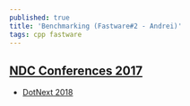 ```yaml
---
published: true
title: 'Benchmarking (Fastware#2 - Andrei)'
tags: cpp fastware
---
```

## [NDC Conferences 2017](https://www.youtube.com/watch?v=6RlloT_6WxA)
- [DotNext 2018](https://www.youtube.com/watch?v=ZazBhE1IQd0)
